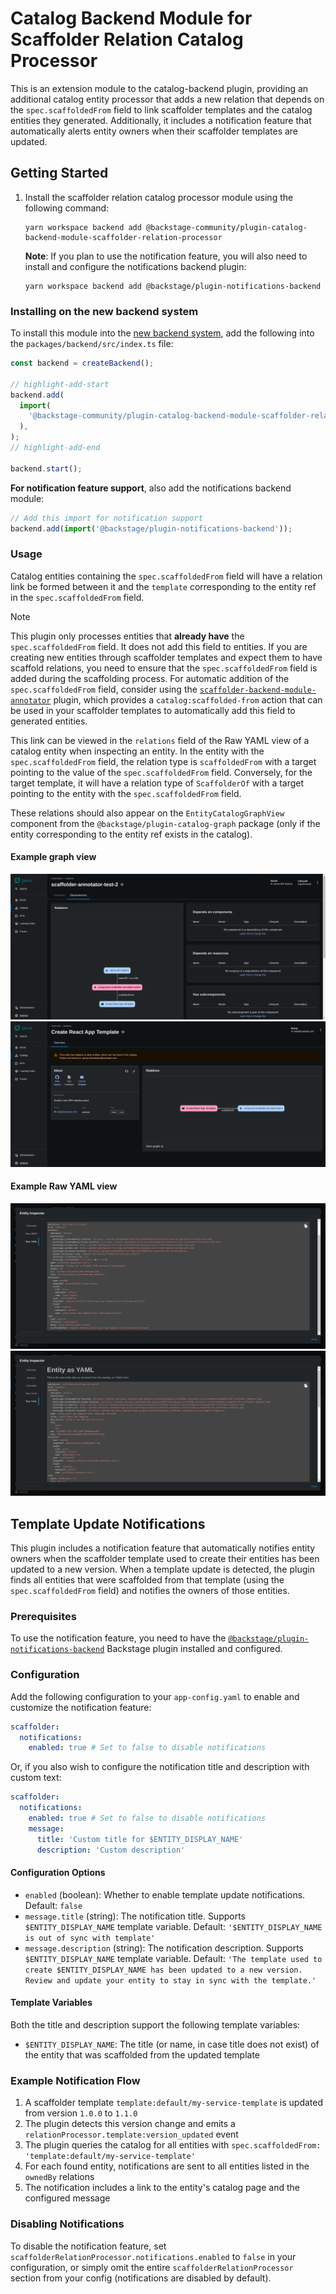 # Catalog Backend Module for Scaffolder Relation Catalog Processor

This is an extension module to the catalog-backend plugin, providing an additional catalog entity processor that adds a new relation that depends on the `spec.scaffoldedFrom` field to link scaffolder templates and the catalog entities they generated. Additionally, it includes a notification feature that automatically alerts entity owners when their scaffolder templates are updated.

## Getting Started

1. Install the scaffolder relation catalog processor module using the following command:

   ```console
   yarn workspace backend add @backstage-community/plugin-catalog-backend-module-scaffolder-relation-processor
   ```

   **Note**: If you plan to use the notification feature, you will also need to install and configure the notifications backend plugin:

   ```console
   yarn workspace backend add @backstage/plugin-notifications-backend
   ```

### Installing on the new backend system

To install this module into the [new backend system](https://backstage.io/docs/backend-system/), add the following into the `packages/backend/src/index.ts` file:

```ts title="packages/backend/src/index.ts"
const backend = createBackend();

// highlight-add-start
backend.add(
  import(
    '@backstage-community/plugin-catalog-backend-module-scaffolder-relation-processor'
  ),
);
// highlight-add-end

backend.start();
```

**For notification feature support**, also add the notifications backend module:

```ts title="packages/backend/src/index.ts"
// Add this import for notification support
backend.add(import('@backstage/plugin-notifications-backend'));
```

### Usage

Catalog entities containing the `spec.scaffoldedFrom` field will have a relation link be formed between it and the `template` corresponding to the entity ref in the `spec.scaffoldedFrom` field.

> [!NOTE]
> This plugin only processes entities that **already have** the `spec.scaffoldedFrom` field. It does not add this field to entities. If you are creating new entities through scaffolder templates and expect them to have scaffold relations, you need to ensure that the `spec.scaffoldedFrom` field is added during the scaffolding process.
> For automatic addition of the `spec.scaffoldedFrom` field, consider using the [`scaffolder-backend-module-annotator`](https://github.com/backstage/community-plugins/tree/main/workspaces/scaffolder-backend-module-annotator) plugin, which provides a `catalog:scaffolded-from` action that can be used in your scaffolder templates to automatically add this field to generated entities.

This link can be viewed in the `relations` field of the Raw YAML view of a catalog entity when inspecting an entity. In the entity with the `spec.scaffoldedFrom` field, the relation type is `scaffoldedFrom` with a target pointing to the value of the `spec.scaffoldedFrom` field. Conversely, for the target template, it will have a relation type of `ScaffolderOf` with a target pointing to the entity with the `spec.scaffoldedFrom` field.

These relations should also appear on the `EntityCatalogGraphView` component from the `@backstage/plugin-catalog-graph` package (only if the entity corresponding to the entity ref exists in the catalog).

#### Example graph view

![scaffoldedFrom Relation Graph View](./docs/example-images/scaffoldedFromGraphView.png)
![scaffolderOf Relation Graph View](./docs/example-images/scaffolderOfGraphView.png)

#### Example Raw YAML view

![scaffoldedFrom Relation YAML View](./docs/example-images/scaffoldedFromYAMLView.png)
![scaffoldedOf Relation YAML View](./docs/example-images/scaffolderOfYAMLView.png)

## Template Update Notifications

This plugin includes a notification feature that automatically notifies entity owners when the scaffolder template used to create their entities has been updated to a new version. When a template update is detected, the plugin finds all entities that were scaffolded from that template (using the `spec.scaffoldedFrom` field) and notifies the owners of those entities.

### Prerequisites

To use the notification feature, you need to have the [`@backstage/plugin-notifications-backend`](https://github.com/backstage/backstage/tree/master/plugins/notifications-backend) Backstage plugin installed and configured.

### Configuration

Add the following configuration to your `app-config.yaml` to enable and customize the notification feature:

```yaml
scaffolder:
  notifications:
    enabled: true # Set to false to disable notifications
```

Or, if you also wish to configure the notification title and description with custom text:

```yaml
scaffolder:
  notifications:
    enabled: true # Set to false to disable notifications
    message:
      title: 'Custom title for $ENTITY_DISPLAY_NAME'
      description: 'Custom description'
```

#### Configuration Options

- `enabled` (boolean): Whether to enable template update notifications. Default: `false`
- `message.title` (string): The notification title. Supports `$ENTITY_DISPLAY_NAME` template variable. Default: `'$ENTITY_DISPLAY_NAME is out of sync with template'`
- `message.description` (string): The notification description. Supports `$ENTITY_DISPLAY_NAME` template variable. Default: `'The template used to create $ENTITY_DISPLAY_NAME has been updated to a new version. Review and update your entity to stay in sync with the template.'`

#### Template Variables

Both the title and description support the following template variables:

- `$ENTITY_DISPLAY_NAME`: The title (or name, in case title does not exist) of the entity that was scaffolded from the updated template

### Example Notification Flow

1. A scaffolder template `template:default/my-service-template` is updated from version `1.0.0` to `1.1.0`
2. The plugin detects this version change and emits a `relationProcessor.template:version_updated` event
3. The plugin queries the catalog for all entities with `spec.scaffoldedFrom: 'template:default/my-service-template'`
4. For each found entity, notifications are sent to all entities listed in the `ownedBy` relations
5. The notification includes a link to the entity's catalog page and the configured message

### Disabling Notifications

To disable the notification feature, set `scaffolderRelationProcessor.notifications.enabled` to `false` in your configuration, or simply omit the entire `scaffolderRelationProcessor` section from your config (notifications are disabled by default).
